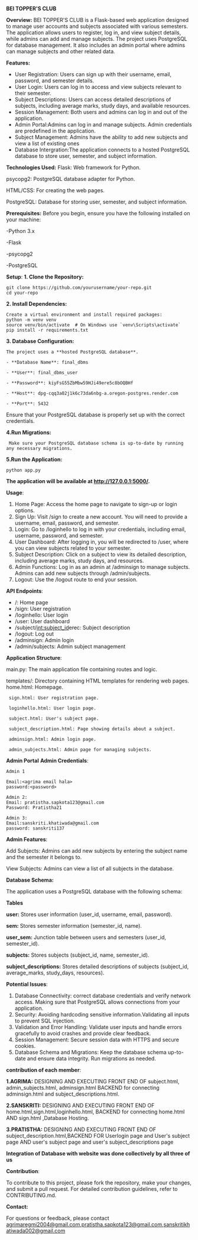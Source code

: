 **BEI TOPPER'S CLUB**

**Overview:**
  BEI TOPPER'S CLUB is a Flask-based web application designed to manage user accounts and subjects associated with various semesters. The application allows users 
  to register, log in, and view subject details, while admins can add and manage subjects. The project uses PostgreSQL for database management. It also includes an admin
  portal where admins can manage subjects and other related data.

**Features:**
  - User Registration: Users can sign up with their username, email, password, and semester details.
  - User Login: Users can log in to access and view subjects relevant to their semester.
  - Subject Descriptions: Users can access detailed descriptions of subjects, including average marks, study days, and available resources.
  - Session Management: Both users and admins can log in and out of the application.
  - Admin Portal:Admins can log in and manage subjects. Admin credentials are predefined in the application.
  - Subject Management: Admins have the ability to add new subjects and view a list of existing ones
  - Database Intergration:The application connects to a hosted PostgreSQL database to store user, semester, and subject information.
    


**Technologies Used:**
  Flask: Web framework for Python.
  
  psycopg2: PostgreSQL database adapter for Python.
  
  HTML/CSS: For creating the web pages.
  
  PostgreSQL: Database for storing user, semester, and subject information.

**Prerequisites:**
  Before you begin, ensure you have the following installed on your machine:
  
  -Python 3.x 
  
  -Flask
  
  -psycopg2
  
  -PostgreSQL


**Setup**:
**1. Clone the Repository:**

    git clone https://github.com/yourusername/your-repo.git
    cd your-repo
    
**2. Install Dependencies:**

    Create a virtual environment and install required packages:
    python -m venv venv
    source venv/bin/activate  # On Windows use `venv\Scripts\activate`
    pip install -r requirements.txt
    
**3. Database Configuration:**

    The project uses a **hosted PostgreSQL database**.
    
    - **Database Name**: final_dbms
    
    - **User**: final_dbms_user
    
    - **Password**: kiyFsG55ZbMbw59HJi49ere5c8bOQBHf
    
    - **Host**: dpg-cqq3a02j1k6c73da6nbg-a.oregon-postgres.render.com
    
    - **Port**: 5432
    
  Ensure that your PostgreSQL database is properly set up with the correct credentials.
  
**4.Run Migrations:**

     Make sure your PostgreSQL database schema is up-to-date by running any necessary migrations.
     
**5.Run the Application:**

    python app.py
    
**The application will be available at http://127.0.0.1:5000/.**


**Usage**:
  1. Home Page: Access the home page to navigate to sign-up or login options.
  2. Sign Up: Visit /sign to create a new account. You will need to provide a username, email, password, and semester.
  3. Login: Go to /loginhello to log in with your credentials, including email, username, password, and semester.
  4. User Dashboard: After logging in, you will be redirected to /user, where you can view subjects related to your semester.
  5. Subject Description: Click on a subject to view its detailed description, including average marks, study days, and resources.
  6. Admin Functions: Log in as an admin at /adminsign to manage subjects. Admins can add new subjects through /admin/subjects.
  7. Logout: Use the /logout route to end your session.

   
**API Endpoints**:
  - /: Home page
  - /sign: User registration
  - /loginhello: User login
  - /user: User dashboard
  - /subject/<int:subject_id>erec: Subject description
  - /logout: Log out
  - /adminsign: Admin login
  - /admin/subjects: Admin subject management

  

**Application Structure**:

  main.py: The main application file containing routes and logic.
  
  templates/: Directory containing HTML templates for rendering web pages.
     home.html: Homepage.
     
     sign.html: User registration page.
     
     loginhello.html: User login page.
     
     subject.html: User's subject page.
     
     subject_description.html: Page showing details about a subject.
     
     adminsign.html: Admin login page.
     
     admin_subjects.html: Admin page for managing subjects.

  
    
**Admin Portal**
  **Admin Credentials**:
  
    Admin 1
    
    Email:<agrima email hala>
    password:<password>

    Admin 2:
    Email: pratistha.sapkota123@gmail.com
    Password: Pratistha21

    Admin 3:
    Email:sanskriti.khatiwada@gmail.com
    password: sanskriti137

    
**Admin Features**:

  Add Subjects: Admins can add new subjects by entering the subject name and the semester it belongs to.
  
  View Subjects: Admins can view a list of all subjects in the database.


**Database Schema:**

  The application uses a PostgreSQL database with the following schema:
  
  **Tables**
  
  **user:** Stores user information (user_id, username, email, password).
  
  **sem:** Stores semester information (semester_id, name).
  
  **user_sem:** Junction table between users and semesters (user_id, semester_id).
  
  **subjects:**  Stores subjects (subject_id, name, semester_id).
  
  **subject_descriptions:** Stores detailed descriptions of subjects (subject_id, average_marks, study_days, resources).
  
  
**Potential Issues**:
  1. Database Connectivity:  correct database credentials and verify network access. Making sure that PostgreSQL allows connections from your application.
  2. Security: Avoiding hardcoding sensitive information.Validating all inputs to prevent SQL injection.
  3. Validation and Error Handling: Validate user inputs and handle errors gracefully to avoid crashes and provide clear feedback.
  4. Session Management: Secure session data with HTTPS and secure cookies.
  5. Database Schema and Migrations: Keep the database schema up-to-date and ensure data integrity. Run migrations as needed.

     

 **contribution of each member**:
 
  **1.AGRIMA:** DESIGNING AND EXECUTING FRONT END OF subject.html, admin_subjects.html, adminsign.html BACKEND for connecting adminsign.html and subject_descriptions.html.
  
  **2.SANSKRITI:** DESIGNING AND EXECUTING FRONT END OF home.html,sign.html,loginhello.html, BACKEND for connecting home.html AND sign.html ,Database Hosting.
  
  **3.PRATISTHA:** DESIGNING AND EXECUTING FRONT END OF subject_description.html,BACKEND FOR Userlogin page and User's subject page AND user's subject page and user's subject_descriptions page
  
  **Integration of Database with website was done collectively by all three of us**


**Contribution**:

To contribute to this project, please fork the repository, make your changes, and submit a pull request. For detailed contribution guidelines, refer to CONTRIBUTING.md.




**Contact:**

For questions or feedback, please contact agrimaregmi2004@gmail.com,pratistha.sapkota123@gmail.com,sanskritikhatiwada002@gmail.com



